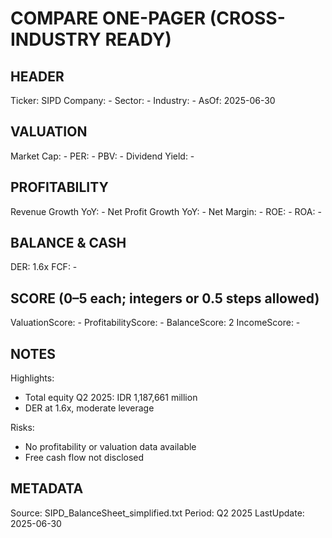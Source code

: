 # COMPARE ONE-PAGER (CROSS-INDUSTRY READY)

## HEADER
Ticker: SIPD
Company: -
Sector: -
Industry: -
AsOf: 2025-06-30

## VALUATION
Market Cap: -
PER: -
PBV: -
Dividend Yield: -

## PROFITABILITY
Revenue Growth YoY: -
Net Profit Growth YoY: -
Net Margin: -
ROE: -
ROA: -

## BALANCE & CASH
DER: 1.6x
FCF: -

## SCORE (0–5 each; integers or 0.5 steps allowed)
ValuationScore: -
ProfitabilityScore: -
BalanceScore: 2
IncomeScore: -

## NOTES
Highlights:
- Total equity Q2 2025: IDR 1,187,661 million
- DER at 1.6x, moderate leverage

Risks:
- No profitability or valuation data available
- Free cash flow not disclosed

## METADATA
Source: SIPD_BalanceSheet_simplified.txt
Period: Q2 2025
LastUpdate: 2025-06-30